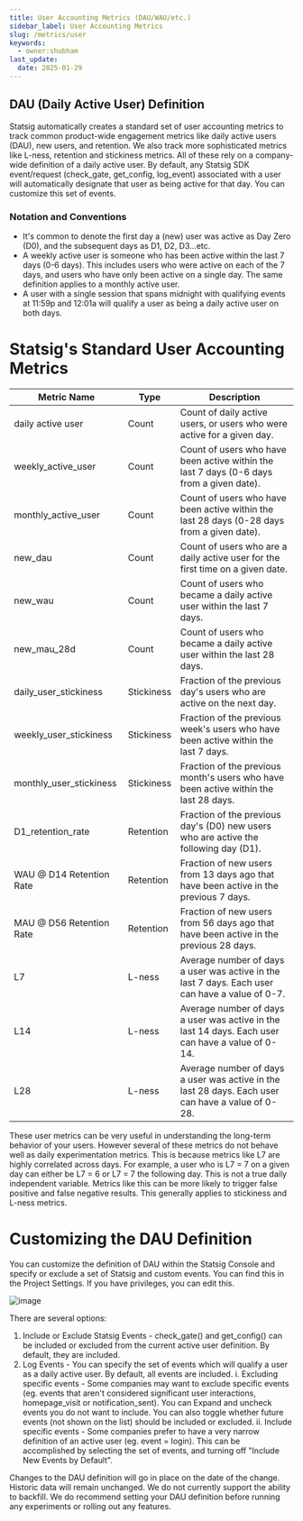 ```yaml
---
title: User Accounting Metrics (DAU/WAU/etc.)
sidebar_label: User Accounting Metrics
slug: /metrics/user
keywords:
  - owner:shubham
last_update:
  date: 2025-01-29
---
```


## DAU (Daily Active User) Definition

Statsig automatically creates a standard set of user accounting metrics to track common product-wide engagement metrics like daily active users (DAU), new users, and retention.  We also track more sophisticated metrics like L-ness, retention and stickiness metrics.  All of these rely on a company-wide definition of a daily active user.  By default, any Statsig SDK event/request (check_gate, get_config, log_event) associated with a user will automatically designate that user as being active for that day.  You can customize this set of events.

### Notation and Conventions

- It's common to denote the first day a (new) user was active as Day Zero (D0), and the subsequent days as D1, D2, D3...etc.
- A weekly active user is someone who has been active within the last 7 days (0-6 days).  This includes users who were active on each of the 7 days, and users who have only been active on a single day.  The same definition applies to a monthly active user.
- A user with a single session that spans midnight with qualifying events at 11:59p and 12:01a will qualify a user as being a daily active user on both days.

# Statsig's Standard User Accounting Metrics

| Metric Name            | Type       | Description                    |
|------------------------|------------|--------------------------------|
| daily active user      | Count      | Count of daily active users, or users who were active for a given day. |
| weekly_active_user     | Count      | Count of users who have been active within the last 7 days (0-6 days from a given date). |
| monthly_active_user    | Count      | Count of users who have been active within the last 28 days (0-28 days from a given date). |
| new_dau                | Count      | Count of users who are a daily active user for the first time on a given date. |
| new_wau                | Count      | Count of users who became a daily active user within the last 7 days. |
| new_mau_28d            | Count      | Count of users who became a daily active user within the last 28 days. |
| daily_user_stickiness  | Stickiness | Fraction of the previous day's users who are active on the next day. |
| weekly_user_stickiness | Stickiness | Fraction of the previous week's users who have been active within the last 7 days. |
| monthly_user_stickiness | Stickiness | Fraction of the previous month's users who have been active within the last 28 days. |
| D1_retention_rate      | Retention  | Fraction of the previous day's (D0) new users who are active the following day (D1). |
| WAU @ D14 Retention Rate | Retention  | Fraction of new users from 13 days ago that have been active in the previous 7 days. |
| MAU @ D56 Retention Rate | Retention  | Fraction of new users from 56 days ago that have been active in the previous 28 days. |
| L7       | L-ness  | Average number of days a user was active in the last 7 days.  Each user can have a value of 0-7. |
| L14      | L-ness  | Average number of days a user was active in the last 14 days.  Each user can have a value of 0-14. |
| L28      | L-ness  | Average number of days a user was active in the last 28 days.  Each user can have a value of 0-28. |

These user metrics can be very useful in understanding the long-term behavior of your users.  However several of these metrics do not behave well as daily experimentation metrics.  This is because metrics like L7 are highly correlated across days.  For example, a user who is L7 = 7 on a given day can either be L7 = 6 or L7 = 7 the following day.  This is not a true daily independent variable.  Metrics like this can be more likely to trigger false positive and false negative results.  This generally applies to stickiness and L-ness metrics.

# Customizing the DAU Definition

You can customize the definition of DAU within the Statsig Console and specify or exclude a set of Statsig and custom events.  You can find this in the Project Settings. If you have privileges, you can edit this.

![image](https://github.com/user-attachments/assets/8239e1f5-133c-4ae2-914a-df5864159ccf)


There are several options:
1. Include or Exclude Statsig Events - check_gate() and get_config() can be included or excluded from the current active user definition.  By default, they are included.
2. Log Events - You can specify the set of events which will qualify a user as a daily active user.  By default, all events are included.
  i. Excluding specific events - Some companies may want to exclude specific events (eg. events that aren't considered significant user interactions, homepage_visit or notification_sent).  You can Expand and uncheck events you do not want to include.  You can also toggle whether future events (not shown on the list) should be included or excluded.
  ii. Include specific events - Some companies prefer to have a very narrow definition of an active user (eg. event = login).  This can be accomplished by selecting the set of events, and turning off "Include New Events by Default".

Changes to the DAU definition will go in place on the date of the change.  Historic data will remain unchanged.  We do not currently support the ability to backfill.  We do recommend setting your DAU definition before running any experiments or rolling out any features.
